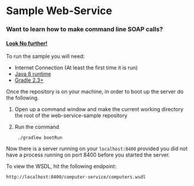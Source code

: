 # Sample Web-Service

### Want to learn how to make command line SOAP calls?

#### [Look No further!](http://blog.acari.io/cli/2017/04/28/Command-Line-SOAP.html)

To run the sample you will need:
 - Internet Connection (At least the first time it is run)
 - [Java 8 runtime](http://blog.acari.io/jvm/2017/05/05/Gradle-Install.html)
 - [Gradle 2.3+ ](http://blog.acari.io/jvm/2017/05/05/Gradle-Install.html)
 
Once the repository is on your machine, in order to boot up the server do the following.

1. Open up a command window and make the current working directory the root of the web-service-sample repository
1. Run the command

        ./gradlew bootRun
    
Now there is a server running on your `localhost:8400` provided you did not have a process running on port 8400 before you started the server.

To view the WSDL, hit the following endpoint:

    http://localhost:8400/computer-service/computers.wsdl